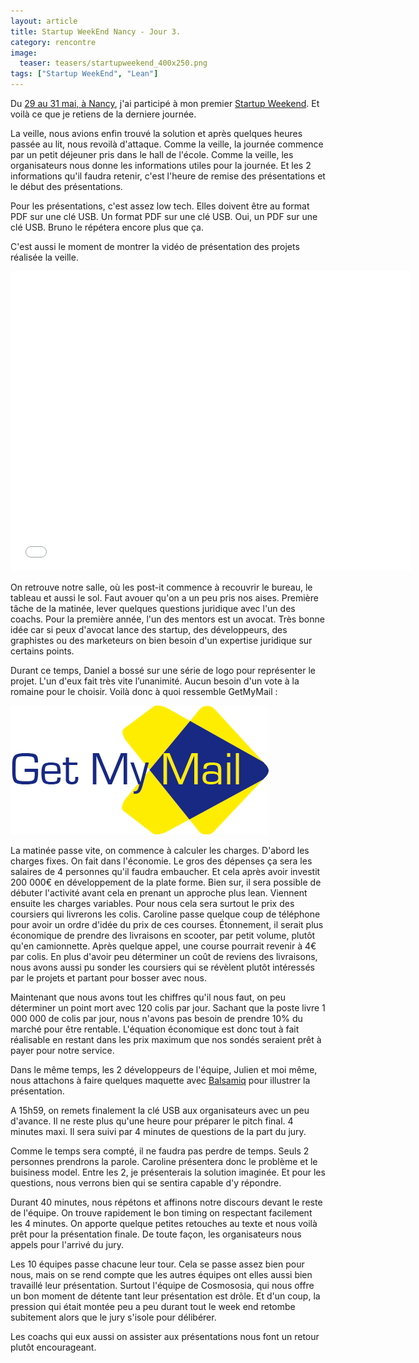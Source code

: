 ```yaml
---
layout: article
title: Startup WeekEnd Nancy - Jour 3.
category: rencontre
image:
  teaser: teasers/startupweekend_400x250.png
tags: ["Startup WeekEnd", "Lean"]
---
```



Du [29 au 31 mai, à Nancy](http://www.up.co/communities/france/nancy/startup-weekend/5866), j'ai participé à mon premier [Startup Weekend](http://startupweekend.org/). Et voilà ce que je retiens de la derniere journée.

La veille, nous avions enfin trouvé la solution et après quelques heures passée au lit, nous revoilà d'attaque. Comme la veille, la journée commence par un petit déjeuner pris dans le hall de l'école. Comme la veille, les organisateurs nous donne les informations utiles pour la journée. Et les 2 informations qu'il faudra retenir, c'est l'heure de remise des présentations et le début des présentations.

Pour les présentations, c'est assez low tech. Elles doivent être au format PDF sur une clé USB. Un format PDF sur une clé USB. Oui, un PDF sur une clé USB. Bruno le répétera encore plus que ça.

C'est aussi le moment de montrer la vidéo de présentation des projets réalisée la veille.

<iframe width="640" height="480" src="//www.youtube.com/embed/Dv4n-wdQlT8?rel=0" frameborder="0" allowfullscreen></iframe>

On retrouve notre salle, où les post-it commence à recouvrir le bureau, le tableau et aussi le sol. Faut avouer qu'on a un peu pris nos aises. Première tâche de la matinée, lever quelques questions juridique avec l'un des coachs. Pour la première année, l'un des mentors est un avocat. Très bonne idée car si peux d'avocat lance des startup, des développeurs, des graphistes ou des marketeurs on bien besoin d'un expertise juridique sur certains points.

Durant ce temps, Daniel a bossé sur une série de logo pour représenter le projet. L'un d'eux fait très vite l’unanimité. Aucun besoin d'un vote à la romaine pour le choisir. Voilà donc à quoi ressemble GetMyMail :

![Le logo de GetMyMail](/images/2015/getmymail.png "Le logo de GetMyMail")

La matinée passe vite, on commence à calculer les charges. D'abord les charges fixes. On fait dans l'économie. Le gros des dépenses ça sera les salaires de 4 personnes qu'il faudra embaucher. Et cela après avoir investit 200 000€ en développement de la plate forme. Bien sur, il sera possible de débuter l'activité avant cela en prenant un approche plus lean. Viennent ensuite les charges variables. Pour nous cela sera surtout le prix des coursiers qui livrerons les colis. Caroline passe quelque coup de téléphone pour avoir un ordre d'idée du prix de ces courses. Étonnement, il serait plus économique de prendre des livraisons en scooter, par petit volume, plutôt qu'en camionnette. Après quelque appel, une course pourrait revenir à 4€ par colis. En plus d'avoir peu déterminer un coût de reviens des livraisons, nous avons aussi pu sonder les coursiers qui se révèlent plutôt intéressés par le projets et partant pour bosser avec nous.

Maintenant que nous avons tout les chiffres qu'il nous faut, on peu déterminer un point mort avec 120 colis par jour. Sachant que la poste livre 1 000 000 de colis par jour, nous n'avons pas besoin de prendre 10% du marché pour être rentable. L'équation économique est donc tout à fait réalisable en restant dans les prix maximum que nos sondés seraient prêt à payer pour notre service.

Dans le même temps, les 2 développeurs de l'équipe, Julien et moi même, nous attachons à faire quelques maquette avec [Balsamiq](https://balsamiq.com/) pour illustrer la présentation.

A 15h59, on remets finalement la clé USB aux organisateurs avec un peu d'avance. Il ne reste plus qu'une heure pour préparer le pitch final. 4 minutes maxi. Il sera suivi par 4 minutes de questions de la part du jury.

Comme le temps sera compté, il ne faudra pas perdre de temps. Seuls 2 personnes prendrons la parole. Caroline présentera donc le problème et le buisiness model. Entre les 2, je présenterais la solution imaginée. Et pour les questions, nous verrons bien qui se sentira capable d'y répondre.

Durant 40 minutes, nous répétons et affinons notre discours devant le reste de l'équipe. On trouve rapidement le bon timing on respectant facilement les 4 minutes. On apporte quelque petites retouches au texte et nous voilà prêt pour la présentation finale. De toute façon, les organisateurs nous appels pour l'arrivé du jury.

Les 10 équipes passe chacune leur tour. Cela se passe assez bien pour nous, mais on se rend compte que les autres équipes ont elles aussi bien travaillé leur présentation. Surtout l'équipe de Cosmososia, qui nous offre un bon moment de détente tant leur présentation est drôle. Et d'un coup, la pression qui était montée peu a peu durant tout le week end retombe subitement alors que le jury s'isole pour délibérer.

Les coachs qui eux aussi on assister aux présentations nous font un retour plutôt encourageant.
